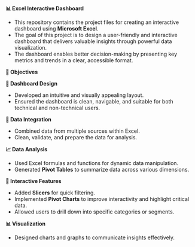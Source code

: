  **📊 Excel Interactive Dashboard**

- This repository contains the project files for creating an interactive dashboard using **Microsoft Excel**. 
- The goal of this project is to design a user-friendly and interactive dashboard that delivers valuable insights through powerful data visualization. 
- The dashboard enables better decision-making by presenting key metrics and trends in a clear, accessible format.



**🎯 Objectives**

 **📌 Dashboard Design**
- Developed an intuitive and visually appealing layout.
- Ensured the dashboard is clean, navigable, and suitable for both technical and non-technical users.

 **🔄 Data Integration**
- Combined data from multiple sources within Excel.
- Clean, validate, and prepare the data for analysis.

**📈 Data Analysis**
- Used Excel formulas and functions for dynamic data manipulation.
- Generated **Pivot Tables** to summarize data across various dimensions.

 **🧩 Interactive Features**
- Added **Slicers** for quick filtering.
- Implemented **Pivot Charts**  to improve interactivity and highlight critical data.
- Allowed users to drill down into specific categories or segments.

**📊 Visualization**
- Designed charts and graphs to communicate insights effectively.
